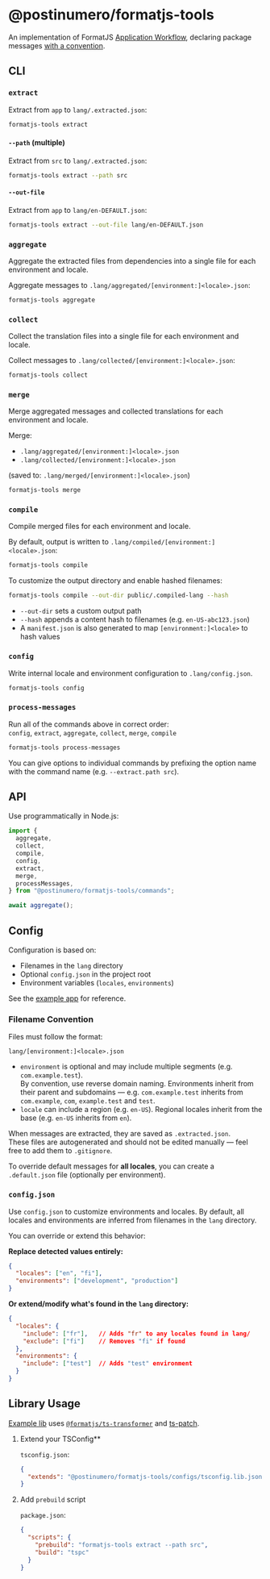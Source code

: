 # @postinumero/formatjs-tools

An implementation of FormatJS [Application Workflow](https://formatjs.github.io/docs/getting-started/application-workflow/), declaring package messages [with a convention](https://formatjs.github.io/docs/guides/distribute-libraries#declaring-with-a-convention).

## CLI

### `extract`

Extract from `app` to `lang/.extracted.json`:

```sh
formatjs-tools extract
```

#### `--path` **(multiple)**

Extract from `src` to `lang/.extracted.json`:

```sh
formatjs-tools extract --path src
```

#### `--out-file`

Extract from `app` to `lang/en-DEFAULT.json`:

```sh
formatjs-tools extract --out-file lang/en-DEFAULT.json
```

### `aggregate`

Aggregate the extracted files from dependencies into a single file for each environment and locale.

Aggregate messages to `.lang/aggregated/[environment:]<locale>.json`:

```sh
formatjs-tools aggregate
```

### `collect`

Collect the translation files into a single file for each environment and locale.

Collect messages to `.lang/collected/[environment:]<locale>.json`:

```sh
formatjs-tools collect
```

### `merge`

Merge aggregated messages and collected translations for each environment and locale.

Merge:

- `.lang/aggregated/[environment:]<locale>.json`
- `.lang/collected/[environment:]<locale>.json`

(saved to: `.lang/merged/[environment:]<locale>.json`)

```sh
formatjs-tools merge
```

### `compile`

Compile merged files for each environment and locale.

By default, output is written to `.lang/compiled/[environment:]<locale>.json`:

```sh
formatjs-tools compile
```

To customize the output directory and enable hashed filenames:

```sh
formatjs-tools compile --out-dir public/.compiled-lang --hash
```

- `--out-dir` sets a custom output path
- `--hash` appends a content hash to filenames (e.g. `en-US-abc123.json`)
- A `manifest.json` is also generated to map `[environment:]<locale>` to hash values

### `config`

Write internal locale and environment configuration to `.lang/config.json`.

```sh
formatjs-tools config
```

### `process-messages`

Run all of the commands above in correct order:  
`config`, `extract`, `aggregate`, `collect`, `merge`, `compile`

```sh
formatjs-tools process-messages
```

You can give options to individual commands by prefixing the option name with the command name (e.g. `--extract.path src`).

## API

Use programmatically in Node.js:

```ts
import {
  aggregate,
  collect,
  compile,
  config,
  extract,
  merge,
  processMessages,
} from "@postinumero/formatjs-tools/commands";

await aggregate();
```

## Config

Configuration is based on:

- Filenames in the `lang` directory
- Optional `config.json` in the project root
- Environment variables (`locales`, `environments`)

See the [example app](./examples/app/) for reference.

### Filename Convention

Files must follow the format:

```
lang/[environment:]<locale>.json
```

- `environment` is optional and may include multiple segments (e.g. `com.example.test`).  
  By convention, use reverse domain naming. Environments inherit from their parent and subdomains — e.g. `com.example.test` inherits from `com.example`, `com`, `example.test` and `test`.
- `locale` can include a region (e.g. `en-US`). Regional locales inherit from the base (e.g. `en-US` inherits from `en`).

When messages are extracted, they are saved as `.extracted.json`.  
These files are autogenerated and should not be edited manually — feel free to add them to `.gitignore`.

To override default messages for **all locales**, you can create a `.default.json` file (optionally per environment).

### `config.json`

Use `config.json` to customize environments and locales.
By default, all locales and environments are inferred from filenames in the `lang` directory.

You can override or extend this behavior:

**Replace detected values entirely:**

```json
{
  "locales": ["en", "fi"],
  "environments": ["development", "production"]
}
```

**Or extend/modify what's found in the `lang` directory:**

<!-- prettier-ignore -->
```json
{
  "locales": {
    "include": ["fr"],   // Adds "fr" to any locales found in lang/
    "exclude": ["fi"]    // Removes "fi" if found
  },
  "environments": {
    "include": ["test"]  // Adds "test" environment
  }
}
```

## Library Usage

[Example lib](./examples/lib/) uses [`@formatjs/ts-transformer`](https://formatjs.github.io/docs/guides/bundler-plugins#using-formatjsts-transformer) and [ts-patch](https://github.com/nonara/ts-patch).

1. Extend your TSConfig\*\*

   `tsconfig.json`:

   ```json
   {
     "extends": "@postinumero/formatjs-tools/configs/tsconfig.lib.json"
   }
   ```

2. Add `prebuild` script

   `package.json`:

   ```json
   {
     "scripts": {
       "prebuild": "formatjs-tools extract --path src",
       "build": "tspc"
     }
   }
   ```
